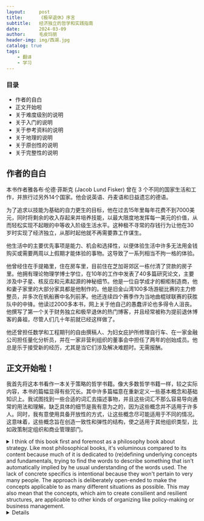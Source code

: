 ```yaml
---
layout:     post
title:      《极早退休》序言
subtitle:   经济独立的哲学和实践指南
date:       2024-03-09
author:     毛皮玛丽
header-img: img/西湖.jpg
catalog: true
tags:
    - 翻译
    - 学习
---
```


### 目录

- 作者的自白
- 正文开始啦
- 关于难度级别的说明
- 关于入门的说明
- 关于参考资料的说明
- 关于地理的说明
- 关于原创性的说明
- 关于完整性的说明


## 作者的自白
本书作者雅各布·伦德·菲斯克 (Jacob Lund Fisker) 曾在 3 个不同的国家生活和工作，并旅行过另外14个国家。他会说英语、丹麦语和日益遗忘的德语。

为了追求以技能为基础的自力更生的目标，他在过去15年里每年花费不到7000美元，同时将剩余的收入存起来并培养技能，以最大限度地发挥每一美元的价值，从而轻松实现不起眼的中等收入阶级生活水平。这种极不寻常的存钱行为让他在30岁时实现了经济独立，从那时起他就不再需要靠工作谋生。

他生活中的主要优先事项是能力、机会和选择性，以便体验生活中许多无法用金钱购买或需要两周以上假期才能体验的事物。这导致了一系列相当不拘一格的体验。

他曾经住在手提箱里，住在房车里，目前住在芝加哥郊区一栋付清了贷款的房子里。他拥有理论物理学博士学位，在10年的工作中发表了40多篇研究论文，主要涉及中子星、核反应和元素起源的神秘细节。他是一位自学成才的橱柜制造商，他和妻子家里的大部分家具都是他制作的。他是旧金山湾100多场游艇比赛的主力修整员，并多次在帆船赛中名列前茅。他还连续四个赛季作为当地曲棍球联赛的获胜队中的中锋。他读过2000多本书，网上关于他自己的愚蠢评论也多得令人沮丧。他撰写了第一个关于财务独立和极早退休的热门博客，并且经常被称为提前退休博客的鼻祖，尽管人们几十年前就已经这样做了。

他还曾担任数学和工程期刊的自由撰稿人、为妇女庇护所修理自行车、在一家金融公司担任量化分析员，并在一家非营利组织的董事会中担任了两年的创始成员。他总是乐于接受新的经历，尤其是当它们涉及解决难题时。无需报酬。

## 正文开始啦！
我首先将这本书看作一本关于策略的哲学书籍。像大多数哲学书籍一样，较之实际内容，本书的篇幅显得有些冗长。其中许多篇幅意在重新定义一些基本概念和基础知识上。我试图找到一些合适的词汇去描述事物，并且这些词汇不那么容易导向通常的用法和理解。缺乏具体的细节是我有意为之的，因为这些概念并不适用于许多人。同时，我有意使用具备开放性的方式，让这些概念尽可能适用于不同的情况。这意味着，这些概念旨在创造一致性和弹性的结构，使之适用于其他组织类型，比如政策制定组织和商业管理部门。
<details>
<summary>I think of this book first and foremost as a philosophy book about strategy. Like most philosophical books, it's voluminous compared to its content because much of it is dedicated to (re)defining underlying concepts and fundamentals, trying to find the words to describe something that isn't automatically implied by he usual understanding of the words used. The lack of concrete specifics is intentional because they won't pertain to very many people. The approach is deliberately open-ended to make the concepts applicable to as many different situations as possible. This may also mean that the concepts, which aim to create consilient and resilient structures, are applicable to other kinds of organizing like policy-making or business management.<summary>
<details>
这本书不是一种特定生活方式的指南，相反是一本教人如何创造指南的指南。本书的意图是让每一个人都能制定属于自己的策略。从这个意义上，它不是一本旅行游记或者一套地图，而是一本教你如何成为航海家的指南。我运用本书的原则，将我的开支减少到了普通人平均开支的四分之一，并且在五年之内实现了经济独立。虽然我的故事听起来很有趣或者鼓舞人心，但是它可能无法直接帮助某人实现相似的目标。同样，因为按照地图走更容易操作，人们可能在一开始受到这份地图的激励，但是他们行动过程中，如果遇到地图上没有的十字路口，最终依然会失败。所以，如果“驾驶员”缺乏导航技能，很可能就会半途而废。因此，我将这本书写成了教科书。学习如何实现经济独立，需要努力学习，这并不简单。如果这个过程很简单，那么每个人都会这么做。然而，这并不比拿到大学学历或者熟练某个领域更困难。我将在这本书中描述另一种生活方式，一种现代文艺复兴人的生活——成为经济独立和多才多艺的个体。

This book isn't a guide to a specific lifestyle, but rather a guide on how to create guides. Its intention is for each person to develop their own strategy. In this sense, it's not a travelogue or a set of map directions; it's a manual that teaches you how to become a navigator. I applied the principles in this book to reduce my expenses to a quarter of the average person's and achieve financial independence within five years. While my story might be entertaining or inspiring, it might not directly aid someone in reaching a similar goal. Similarly, while map directions may initially motivate due to their actionable nature, they would fail when encountering a crossroads not on the map. This could halt the journey if the "pilot" lacks navigational skills. Therefore, I've written the book as a textbook. Learning how to achieve financial independence requires study, effort, and is not easy. If it were easy, everyone would be doing it. However, it's no more difficult than obtaining a college education or becoming skilled in a trade. What I'll describe here is another way of life - the life of an independently wealthy and versatile individual - a modern Renaissance person.



## 关于难度级别的说明

这不是一本给初学者的书。就像读一本物理学教科书不能让一个人成为物理学家一样。这本书也不能让一个人读完就立刻实现经济独立。只有当这些概念被不断应用，一个人开始像“物理学家一样思考”，真正的转变才会发生。追求经济独立亦然。
我认为，这本书可以在不同的级别进行阅读，因为人们在阅读的过程中也会随着学习而不断改变。根据你的位置，这本书会以不同方式和你产生联系。这是好事，因为那么不断进化的人最终会变成不同的人。曾经似乎像是一种牺牲的事情，将会变得自然而然，而过去习以为常的事情则会被视作不必要的牺牲。那些过去被当做一系列工具的东西，将会变成通用的原则；曾经觉得富有挑战的事情，现在却变得很简单。

A note about the difficulty level

This isn't a book for beginners. It's not a book one can pick up, read, and proceed to become financially independent just as reading a textbook about physics won't turn a person into a physicist. This only happens when the concepts are constantly applied and one starts "thinking like a physicist." Things are similar for a person pursuing financial independence. This is a book which I think can be read at several different levels. The
reason for different levels is that people change as they learn. Depending on where you are, the book will relate to you in different ways. This is good, because those who evolve will become different people, eventually. What used to seem like a sacrifice will seem natural, and what used to seem natural will come to be seen as a sacrifice. What used to be a collection of techniques will become a general principle. What used to feel challenging will now feel easy.

## 关于入门的说明

在踏出第一步前，你不需要掌握所有事情。毕竟，你不需要了解引擎是怎么工作的，就能驾驶一辆车。事实上，你可以开不同类型的车，因为大多数车的操作都差不多。然而，不同的开车技巧会显著影响燃油效率。尽管一辆车可能被宣传为每加仑油可行驶33英里，但是优秀的开车技巧可以使这个数字翻倍，而不良的技巧则可能使其减半。比如，一个简单的技巧是将车速减少5英里/小时，这通常会让大多数司机的车速回到限速。同样地，如果把生活比作驾驶一种特定的交通工具，这本书提供的技巧也可以在不需要完全理解其原理的情况下应用。理解这些技巧背后的原理，可以让你之后能够调整和改进它们。

A Note about Getting Started

You don't need to master everything before taking the first step. After all, you can drive a car without knowing how the engine works. In fact, you can drive various types of cars because most of them handle similarly. However, sticking with the analogy, different driving techniques can significantly affect fuel efficiency. While a car may be advertised as having a fuel efficiency of 33 miles per gallon (mpg), good driving techniques can double that number, while poor techniques can cut it in half. A simple technique, for instance, is reducing speed by just 5 mph, which typically brings most drivers back to the speed limit. Similarly, if life is likened to driving a specific "vehicle," this book offers techniques that can be applied without fully comprehending why they work. Understanding the underlying principles will then enable one to refine and enhance these techniques.

## 关于参考资料的说明

这不是一份学术作品。我抵制了中世纪式学术传统的诱惑，没有引用古老书籍，在权威人士的论述基础上得出观点。我发现演示从基本原理推导出的结论，更有利于最终的应用。我没有提供参考资料，而是在本书的附录中提供了一份书目，每一本书都会为本书的主题增添内容。

A note about references
This is not an academic work. I have resisted the temptation to follow the medievally inspired academic tradition of citing old books to make statements based on authority.I find that showing the derivation from basic principles is more useful for application. Instead of references, I have provided a bibliography of books in the appendix of this book, each of which will add to the subject.

## 关于地理的说明

虽然本书的例子有些偏向以美国为中心，但这些方法在任何实行市场经济的发达国家中都应该适用。不同国家的退休计划可能有不同的名称，但每个国家都向其公民提供非常相似的计划。在一些国家，医疗保健是通过税收支付的，而在其他国家则是自费支付。无论如何，在发达国家，商品和服务的价格都是相似的，因此即使技术细节有所不同，本书中的策略依然能够奏效。

A note about geography

While this book is somewhat US-centric in its examples, the methods should work in any developed country with a market economy. Retirement plans have different names from country to country, but every country offers very similar plans to its citizens. In some countries health care is paid through taxes, and in
other countries it's paid out of pocket. In any case the prices for goods and services are similar in developed countries so the strategies in this book will
work, even if technical details differ.

## 关于原创性的说明

费曼曾经说过，解决问题的最佳方式是走出固有思维模式，忽略先前的出版物，得出自己的结论。采用这样的方法，往往会发现最初被认为是新颖的概念，实际上早已被发现。事实上，本书中的许多观念可以追溯到几十年甚至几个世纪前。

举个例子，当我还是个十几岁的少年时，我浪费了很多时间玩电脑游戏。我特别喜欢的一种游戏类型是实时战略游戏，比如《沙丘》、《魔兽争霸I和II》以及《命令与征服》。在这些游戏中，你建立起由各种个体（坦克、战士等）组成的力量。当这些个体战斗时，他们都会一直以全力战斗，直到被摧毁或击毙。由于损耗率取决于正在开火或打击的武器数量，因此在战斗中的最佳策略，是让你手下所有的火力一次只攻击一个敌人，以尽快减少正在开火或打击的敌人数量。许多玩家都独立“发现”了这个策略，这被称之为兰切斯特方阵定律。而这些玩家并不知道这个策略实际上在一战期间已经被弗雷德里克·W·兰切斯特发现了。对于生活中的许多观察，情况也是如此。顺便说一句，这也是为什么阅读经典作品是非常有价值的——概念会被发现，也会被遗忘，然后被重新发现，不论是个人独立发现还是通过阅读古籍。就像兰切斯特定律一样，我发现了本书中的许多概念，后来才发现其他人已经在我之前发现并命名了这些概念。进一步的阅读又揭示了在他们之前，其他人已经写过这个概念，依此类推。类似地，我相信兰切斯特并不是第一个思考如何最有效地指挥投石机的人。

A note about originality

Feynman once remarked that the best way to find new insights into a problem was to step out of the box, ignore previous publications, and come to your own conclusions. With such an approach, it often happens that a concept which is initially considered to be novel turns out to have been discovered already. In fact, many of the ideas in this book go back decades and even centuries.
To give an example, when I was a teenager, I wasted a lot of my time playing computer games. One genre I particularly enjoyed was real-time strategy: games like Dune, Warcraft I and II, and Command and Conquer. In these games you build up forces comprised of individual units (tanks, warriors, etc.). When these units fight, each fights at full strength until it's destroyed or killed. Since the rate of attrition depends on the number of weapons firing or striking, the optimal strategy in a battle is therefore for all your units to attack a single individual enemy at a time to reduce the number of enemies firing or striking as fast as possible. A great many players have independently "discovered" this strategy, called Lanchester's Square Law, without being aware that it had actually already been discovered by Frederick W. Lanchester during World War I. So it is with many observations about life in general. This incidentally is why reading the classics is very worthwhile--concepts get discovered, forgotten, and then rediscovered, either independently or by reading old books. Like Lanchester's Law, I discovered many of the concepts in this book only to find out later that someone else had already discovered and named the concept before me. Further reading revealed that yet others had written about the concept before them, and so on. Analogously, I'm sure that Lanchester wasn't the first person to think about how to most effectively direct the fire of siege trebuchets.

## 关于完整性的说明

我们总是面临想让一本书更加完整的诱惑。然而，必须划出一条界限，否则这本书会变得像一部小百科全书一样庞大。毕竟，必须掌握的知识量并不小，因此我无法将所有内容都描述出来。但是，我希望我已经用了足够多与之相关的关键词，以便读者在互联网上快速搜索更多信息。在所有情况下，我都努力使用通用词汇，而不是行业黑话。

A note about completeness
There's always the temptation to make a book complete. However, a line must be drawn lest the book grow to the size of a minor encyclopedia. After all, the quantity of knowledge that must be mastered is not trivial, and thus I can't
describe everything. However, I hope I've used enough relevant keywords to allow a quick search on the Internet for more information. In all cases I've striven to use standard words rather than jargon.

【未完待续……】
